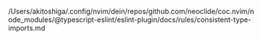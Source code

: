 /Users/akitoshiga/.config/nvim/dein/repos/github.com/neoclide/coc.nvim/node_modules/@typescript-eslint/eslint-plugin/docs/rules/consistent-type-imports.md